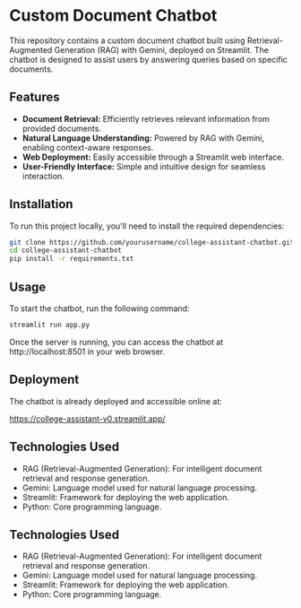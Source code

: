 # Custom Document Chatbot

This repository contains a custom document chatbot built using Retrieval-Augmented Generation (RAG) with Gemini, deployed on Streamlit. The chatbot is designed to assist users by answering queries based on specific documents.

## Features

- **Document Retrieval:** Efficiently retrieves relevant information from provided documents.
- **Natural Language Understanding:** Powered by RAG with Gemini, enabling context-aware responses.
- **Web Deployment:** Easily accessible through a Streamlit web interface.
- **User-Friendly Interface:** Simple and intuitive design for seamless interaction.

## Installation

To run this project locally, you'll need to install the required dependencies:

```bash
git clone https://github.com/yourusername/college-assistant-chatbot.git
cd college-assistant-chatbot
pip install -r requirements.txt
```

## Usage

To start the chatbot, run the following command:

```bash
streamlit run app.py
```
Once the server is running, you can access the chatbot at http://localhost:8501 in your web browser.

## Deployment

The chatbot is already deployed and accessible online at:

https://college-assistant-v0.streamlit.app/

## Technologies Used

- RAG (Retrieval-Augmented Generation): For intelligent document retrieval and response generation.
- Gemini: Language model used for natural language processing.
- Streamlit: Framework for deploying the web application.
- Python: Core programming language.

## Technologies Used

- RAG (Retrieval-Augmented Generation): For intelligent document retrieval and response generation.
- Gemini: Language model used for natural language processing.
- Streamlit: Framework for deploying the web application.
- Python: Core programming language.
  
